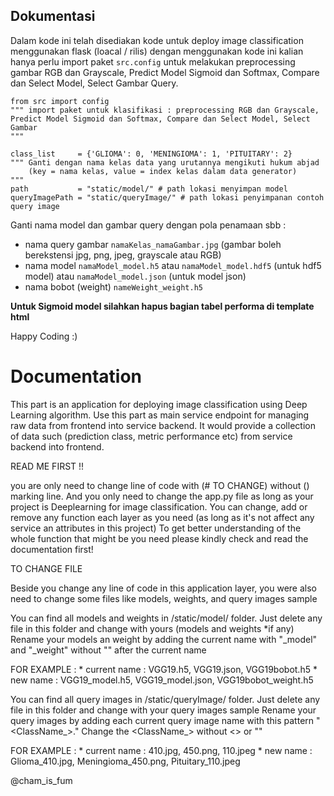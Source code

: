 ## Dokumentasi

Dalam kode ini telah disediakan kode untuk deploy image classification menggunakan flask (loacal / rilis) dengan menggunakan kode ini kalian hanya perlu import paket `src.config` untuk melakukan preprocessing gambar RGB dan Grayscale, Predict Model Sigmoid dan Softmax, Compare dan Select Model, Select Gambar Query.

```
from src import config 
""" import paket untuk klasifikasi : preprocessing RGB dan Grayscale, 
Predict Model Sigmoid dan Softmax, Compare dan Select Model, Select Gambar
"""

class_list     = {'GLIOMA': 0, 'MENINGIOMA': 1, 'PITUITARY': 2} 
""" Ganti dengan nama kelas data yang urutannya mengikuti hukum abjad 
    (key = nama kelas, value = index kelas dalam data generator)
"""
path           = "static/model/" # path lokasi menyimpan model
queryImagePath = "static/queryImage/" # path lokasi penyimpanan contoh query image
```

Ganti nama model dan gambar query dengan pola penamaan sbb :
- nama query gambar `namaKelas_namaGambar.jpg` (gambar boleh berekstensi jpg, png, jpeg, grayscale atau RGB)
- nama model `namaModel_model.h5` atau `namaModel_model.hdf5` (untuk hdf5 model) atau `namaModel_model.json` (untuk model json) 
- nama bobot (weight) `nameWeight_weight.h5`

**Untuk Sigmoid model silahkan hapus bagian tabel performa di template html**


Happy Coding :)


# Documentation

This part is an application for deploying image classification using Deep Learning algorithm. 
Use this part as main service endpoint for managing raw data from frontend into service backend. 
It would provide a collection of data such (prediction class, metric performance etc) 
from service backend into frontend.

READ ME FIRST !!

you are only need to change line of code with (# TO CHANGE) without () marking line. 
And you only need to change the app.py file as long as your project is Deeplearning for image classification.
You can change, add or remove any function each layer as you need (as long as it's not affect any service an attributes in this project)
To get better understanding of the whole function that might be you need please kindly check and read the documentation first!

TO CHANGE FILE

Beside you change any line of code in this application layer, you were also need to change some files like models, weights, and query images sample

You can find all models and weights in /static/model/ folder. Just delete any file in this folder and change with yours (models and weights *if any)
Rename your models an weight by adding the current name with "_model" and "_weight" without "" after the current name 

FOR EXAMPLE : 
            * current name : VGG19.h5, VGG19.json, VGG19bobot.h5
            * new name     : VGG19_model.h5, VGG19_model.json, VGG19bobot_weight.h5

You can find all query images in /static/queryImage/ folder. Just delete any file in this folder and change with your query images sample
Rename your query images by adding each current query image name with this pattern "<ClassName_><currentImageName>.<currentImageExtention>"
Change the <ClassName_> without <> or ""

FOR EXAMPLE : 
            * current name : 410.jpg, 450.png, 110.jpeg
            * new name     : Glioma_410.jpg, Meningioma_450.png, Pituitary_110.jpeg 

@cham_is_fum
